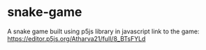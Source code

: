 # snake-game
A snake game built using p5js library in javascript
link to the game: https://editor.p5js.org/Atharva21/full/8_BTsFYLd
